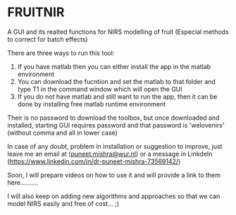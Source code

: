 # FRUITNIR
A GUI and its realted functions for NIRS modelling of fruit (Especial methods to correct for batch effects)

There are three ways to run this tool:
1. If you have matlab then you can either install the app in the matlab environment
2. You can download the fucntion and set the matlab to that folder and type T1 in the command window which will open the GUI
3. If you do not have matlab and still want to run the app, then it can be done by installing free matlab runtime environment

Their is no password to download the toolbox, but once downloaded and installed, starting GUI requires password and that password is 'welovenirs' (without comma and all in lower case)

In case of any doubt, problem in installation or suggestion to improve, just leave me an email at (puneet.mishra@wur.nl) or a message in LinkdeIn (https://www.linkedin.com/in/dr-puneet-mishra-73569142/)

Soon, I will prepare videos on how to use it and will provide a link to them here..........

I will also keep on adding new algorithms and approaches so that we can model NIRS easily and free of cost... ;)


